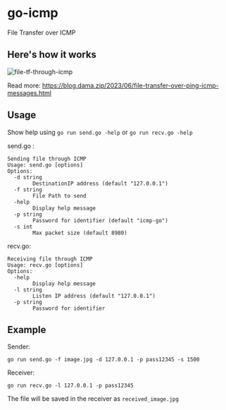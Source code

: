 # go-icmp
File Transfer over ICMP

## Here's how it works
![file-tf-through-icmp](https://github.com/radendi/go-icmp/assets/73756341/18b76660-b684-4521-b7ad-e288193f31d1)


Read more: https://blog.dama.zip/2023/06/file-transfer-over-ping-icmp-messages.html

## Usage
Show help using `go run send.go -help` or `go run recv.go -help`

send.go :
```
Sending file through ICMP
Usage: send.go [options]
Options:
  -d string
        DestinationIP address (default "127.0.0.1")
  -f string
        File Path to send
  -help
        Display help message
  -p string
        Password for identifier (default "icmp-go")
  -s int
        Max packet size (default 8980)
```
recv.go:
```
Receiving file through ICMP
Usage: recv.go [options]
Options:
  -help
        Display help message
  -l string
        Listen IP address (default "127.0.0.1")
  -p string
        Password for identifier
```

## Example
Sender:
```
go run send.go -f image.jpg -d 127.0.0.1 -p pass12345 -s 1500
```

Receiver:
```
go run recv.go -l 127.0.0.1 -p pass12345 
```
The file will be saved in the receiver as `received_image.jpg`
